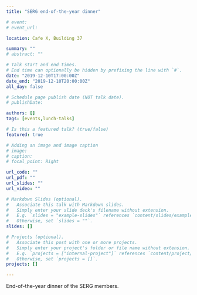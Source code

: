 ```yaml
---
title: "SERG end-of-the-year dinner"

# event: 
# event_url: 

location: Cafe X, Building 37

summary: ""
# abstract: ""

# Talk start and end times.
# End time can optionally be hidden by prefixing the line with `#`.
date: "2019-12-10T17:00:00Z"
date_end: "2019-12-10T20:00:00Z"
all_day: false

# Schedule page publish date (NOT talk date).
# publishDate:

authors: []
tags: [events,lunch-talks]

# Is this a featured talk? (true/false)
featured: true

# Adding an image and image caption
# image:
# caption: 
# focal_point: Right

url_code: ""
url_pdf: ""
url_slides: ""
url_video: ""

# Markdown Slides (optional).
#   Associate this talk with Markdown slides.
#   Simply enter your slide deck's filename without extension.
#   E.g. `slides = "example-slides"` references `content/slides/example-slides.md`.
#   Otherwise, set `slides = ""`.
slides: []

# Projects (optional).
#   Associate this post with one or more projects.
#   Simply enter your project's folder or file name without extension.
#   E.g. `projects = ["internal-project"]` references `content/project/deep-learning/index.md`.
#   Otherwise, set `projects = []`.
projects: []

---
```



End-of-the-year dinner of the SERG members.


